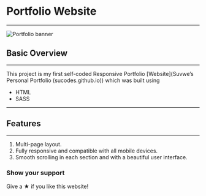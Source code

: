 # Portfolio Website

---

![Portfolio banner](../Personal%20Portfolio%20Website/images/Portfolio_Website.png)

## Basic Overview

---

This project is my first self-coded Responsive Portfolio [Website](Suvwe’s Personal Portfolio (sucodes.github.io)) which was built using
- HTML
- SASS 

---

## Features 

---

1. Multi-page layout.
2. Fully responsive and compatible with all mobile devices.
3. Smooth scrolling in each section and with a beautiful user interface.

### Show your support

Give a &#x2605; if you like this website!

